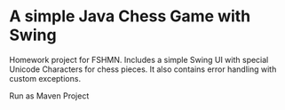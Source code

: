 # A simple Java Chess Game with Swing

Homework project for FSHMN. Includes a simple Swing UI with special Unicode Characters for chess pieces. It also contains error handling with custom exceptions.

Run as Maven Project
